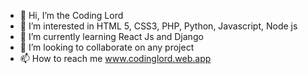 - 👋 Hi, I’m the Coding Lord
- 👀 I’m interested in HTML 5, CSS3, PHP, Python, Javascript, Node js
- 🌱 I’m currently learning React Js and Django
- 💞️ I’m looking to collaborate on any project
- 📫 How to reach me www.codinglord.web.app

<!---
Coding-Lord-Media/Coding-Lord-Media is a ✨ special ✨ repository because its `README.md` (this file) appears on your GitHub profile.
You can click the Preview link to take a look at your changes.
--->
